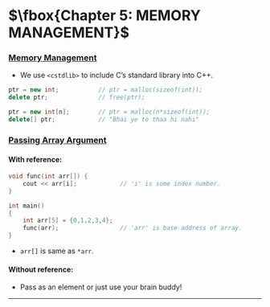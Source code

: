 # $\fbox{Chapter 5: MEMORY MANAGEMENT}$





### <u>Memory Management</u>

- We use `<cstdlib>` to include C’s standard library into C++.

```cpp
ptr = new int;           // ptr = malloc(sizeof(int));
delete ptr;              // free(ptr);

ptr = new int[n];        // ptr = malloc(n*sizeof(int));
delete[] ptr;            // "Bhai ye to thaa hi nahi"
```


### <u>Passing Array Argument</u>

#### With reference:

```cpp
void func(int arr[]) {
	cout << arr[i];            // 'i' is some index number.
}

int main()
{
	int arr[5] = {0,1,2,3,4};
	func(arr);                 // 'arr' is base address of array.
}
```

- `arr[]` is same as `*arr`.

#### Without reference:

- Pass as an element or just use your brain buddy!

---
